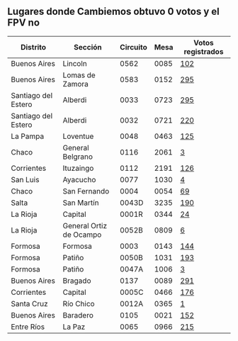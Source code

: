 ## Lugares donde Cambiemos obtuvo 0 votos y el FPV no

Distrito | Sección | Circuito | Mesa | Votos registrados
 --- | --- | --- | --- | ---
Buenos Aires | Lincoln | 0562 | 0085 | [102](http://www.resultados.gob.ar/bltgetelegr/02/067/0562/020670562_0085.htm)
Buenos Aires | Lomas de Zamora | 0583 | 0152 | [295](http://www.resultados.gob.ar/bltgetelegr/02/070/0583/020700583_0152.htm)
Santiago del Estero | Alberdi | 0033 | 0723 | [295](http://www.resultados.gob.ar/bltgetelegr/22/004/0033/220040033_0723.htm)
Santiago del Estero | Alberdi | 0032 | 0721 | [220](http://www.resultados.gob.ar/bltgetelegr/22/004/0032/220040032_0721.htm)
La Pampa | Loventue | 0048 | 0463 | [125](http://www.resultados.gob.ar/bltgetelegr/11/012/0048/110120048_0463.htm)
Chaco | General Belgrano | 0116 | 2061 | [3](http://www.resultados.gob.ar/bltgetelegr/06/018/0116/060180116_2061.htm)
Corrientes | Ituzaingo | 0112 | 2191 | [126](http://www.resultados.gob.ar/bltgetelegr/05/019/0112/050190112_2191.htm)
San Luis | Ayacucho | 0077 | 1030 | [4](http://www.resultados.gob.ar/bltgetelegr/19/007/0077/190070077_1030.htm)
Chaco | San Fernando | 0004 | 0054 | [69](http://www.resultados.gob.ar/bltgetelegr/06/001/0004/060010004_0054.htm)
Salta | San Martín | 0043D | 3235 | [190](http://www.resultados.gob.ar/bltgetelegr/17/008/0043D/170080043D3235.htm)
La Rioja | Capital | 0001R | 0344 | [24](http://www.resultados.gob.ar/bltgetelegr/12/001/0001R/120010001R0344.htm)
La Rioja | General Ortiz de Ocampo | 0052B | 0809 | [6](http://www.resultados.gob.ar/bltgetelegr/12/016/0052B/120160052B0809.htm)
Formosa | Formosa | 0003 | 0143 | [144](http://www.resultados.gob.ar/bltgetelegr/09/001/0003/090010003_0143.htm)
Formosa | Patiño | 0050B | 1031 | [193](http://www.resultados.gob.ar/bltgetelegr/09/006/0050B/090060050B1031.htm)
Formosa | Patiño | 0047A | 1006 | [3](http://www.resultados.gob.ar/bltgetelegr/09/006/0047A/090060047A1006.htm)
Buenos Aires | Bragado | 0137 | 0089 | [291](http://www.resultados.gob.ar/bltgetelegr/02/014/0137/020140137_0089.htm)
Corrientes | Capital | 0005C | 0466 | [176](http://www.resultados.gob.ar/bltgetelegr/05/001/0005C/050010005C0466.htm)
Santa Cruz | Río Chico | 0012A | 0365 | [1](http://www.resultados.gob.ar/bltgetelegr/20/004/0012A/200040012A0365.htm)
Buenos Aires | Baradero | 0105 | 0021 | [152](http://www.resultados.gob.ar/bltgetelegr/02/009/0105/020090105_0021.htm)
Entre Ríos | La Paz | 0065 | 0966 | [215](http://www.resultados.gob.ar/bltgetelegr/08/003/0065/080030065_0966.htm)